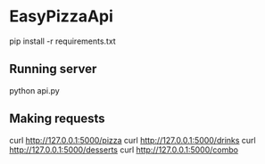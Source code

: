 # EasyPizzaApi

pip install -r requirements.txt

## Running server
python api.py

## Making requests

curl http://127.0.0.1:5000/pizza
curl http://127.0.0.1:5000/drinks
curl http://127.0.0.1:5000/desserts
curl http://127.0.0.1:5000/combo
